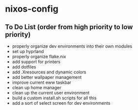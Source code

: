 # nixos-config

## To Do List (order from high priority to low priority)
- properly organize dev environments into their own modules
- set up hyprland
- properly organize flake.nix 
- add support for printers
- add dotfiles
- add .Xresources and dynamic colors
- add better wallpaper management
- improve current eww taskbar
- clean up home manager
- clean up the current user environment
- build a custom install.sh scripts for all this
- add a sort of select screen for dev environments
